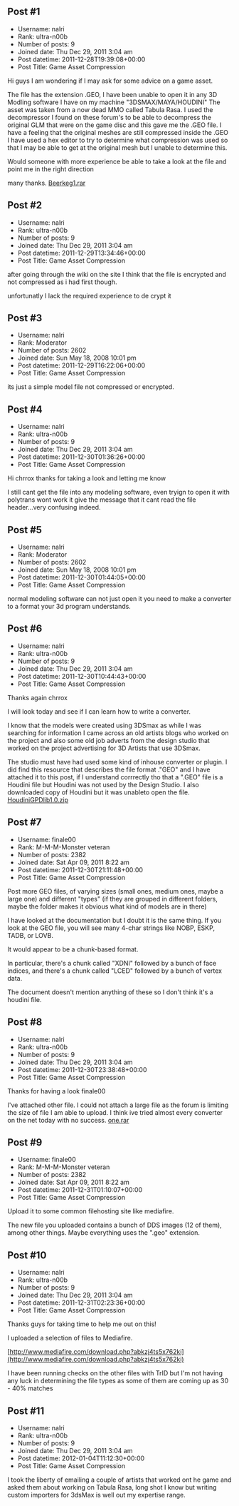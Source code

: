 ## Post #1
- Username: nalri
- Rank: ultra-n00b
- Number of posts: 9
- Joined date: Thu Dec 29, 2011 3:04 am
- Post datetime: 2011-12-28T19:39:08+00:00
- Post Title: Game Asset Compression

Hi guys 
I am wondering if I may ask for some advice on a game asset.

The file has the extension .GEO, I have been unable to open it in any 3D Modling software I have on my machine "3DSMAX/MAYA/HOUDINI" 
The asset was taken from a now dead MMO called Tabula Rasa. I used the decompressor I found on these forum's to be able to decompress the original GLM that were on the game disc and this gave me the .GEO file. I have a feeling that the original meshes are still compressed inside the .GEO I have used a hex editor to try to determine what compression was used so that I may be able to get at the original mesh but I unable to determine this.

Would someone with more experience be able to take a look at the file and point me in the right direction


many thanks.
[Beerkeg1.rar](https://xentaxbackup.github.io/file/4933_Beerkeg1.rar)
## Post #2
- Username: nalri
- Rank: ultra-n00b
- Number of posts: 9
- Joined date: Thu Dec 29, 2011 3:04 am
- Post datetime: 2011-12-29T13:34:46+00:00
- Post Title: Game Asset Compression

after going through the wiki on the site I think that the file is encrypted and not compressed as i had first though.

unfortunatly I lack the required experience to de crypt it
## Post #3
- Username: nalri
- Rank: Moderator
- Number of posts: 2602
- Joined date: Sun May 18, 2008 10:01 pm
- Post datetime: 2011-12-29T16:22:06+00:00
- Post Title: Game Asset Compression

its just a simple model file not compressed or encrypted.
## Post #4
- Username: nalri
- Rank: ultra-n00b
- Number of posts: 9
- Joined date: Thu Dec 29, 2011 3:04 am
- Post datetime: 2011-12-30T01:36:26+00:00
- Post Title: Game Asset Compression

Hi chrrox thanks for taking a look and letting me know

I still cant get the file into any modeling software, even tryign to open it with polytrans wont work it give the message that it cant read the file header...very confusing indeed.
## Post #5
- Username: nalri
- Rank: Moderator
- Number of posts: 2602
- Joined date: Sun May 18, 2008 10:01 pm
- Post datetime: 2011-12-30T01:44:05+00:00
- Post Title: Game Asset Compression

normal modeling software can not just open it you need to make a converter to a format your 3d program understands.
## Post #6
- Username: nalri
- Rank: ultra-n00b
- Number of posts: 9
- Joined date: Thu Dec 29, 2011 3:04 am
- Post datetime: 2011-12-30T10:44:43+00:00
- Post Title: Game Asset Compression

Thanks again  chrrox

I will look today and see if I can learn how to write a converter.

I know that the models were created using 3DSmax as while I was searching for information I came across an old artists blogs who worked on the project and also some old job adverts from the design studio that worked on the project advertising for 3D Artists that use 3DSmax.

The studio must have had used some kind of inhouse converter or plugin. I did find this resource that describes the file format ."GEO" and I have attached it to this post, if I understand corrrectly tho that a ".GEO" file is a Houdini file but Houdini was not used by the Design Studio. I also downloaded copy of Houdini but it was unableto open the file.
[HoudiniGPDlib1.0.zip](https://xentaxbackup.github.io/file/4938_HoudiniGPDlib1.0.zip)
## Post #7
- Username: finale00
- Rank: M-M-M-Monster veteran
- Number of posts: 2382
- Joined date: Sat Apr 09, 2011 8:22 am
- Post datetime: 2011-12-30T21:11:48+00:00
- Post Title: Game Asset Compression

Post more GEO files, of varying sizes (small ones, medium ones, maybe a large one) and different "types" (if they are grouped in different folders, maybe the folder makes it obvious what kind of models are in there)

I have looked at the documentation but I doubt it is the same thing.
If you look at the GEO file, you will see many 4-char strings like NOBP, ESKP, TADB, or LOVB.

It would appear to be a chunk-based format.

In particular, there's a chunk called "XDNI" followed by a bunch of face indices, and there's a chunk called "LCED" followed by a bunch of vertex data.

The document doesn't mention anything of these so I don't think it's a houdini file.
## Post #8
- Username: nalri
- Rank: ultra-n00b
- Number of posts: 9
- Joined date: Thu Dec 29, 2011 3:04 am
- Post datetime: 2011-12-30T23:38:48+00:00
- Post Title: Game Asset Compression

Thanks for having a look finale00 

I've attached other file. I could not attach a large file as the forum is limiting the size of file I am able to upload. I think ive tried almost every converter on the net today with no success.
[one.rar](https://xentaxbackup.github.io/file/4939_one.rar)
## Post #9
- Username: finale00
- Rank: M-M-M-Monster veteran
- Number of posts: 2382
- Joined date: Sat Apr 09, 2011 8:22 am
- Post datetime: 2011-12-31T01:10:07+00:00
- Post Title: Game Asset Compression

Upload it to some common filehosting site like mediafire.

The new file you uploaded contains a bunch of DDS images  (12 of them), among other things.
Maybe everything uses the ".geo" extension.
## Post #10
- Username: nalri
- Rank: ultra-n00b
- Number of posts: 9
- Joined date: Thu Dec 29, 2011 3:04 am
- Post datetime: 2011-12-31T02:23:36+00:00
- Post Title: Game Asset Compression

Thanks guys for taking time to help me out on this!

I uploaded a selection of files to Mediafire.

[http://www.mediafire.com/download.php?abkzj4ts5x762ki](http://www.mediafire.com/download.php?abkzj4ts5x762ki)

I have been running checks on the other files with TrID but I'm not having any luck in determining the file types as some of them are coming up as 30 - 40% matches
## Post #11
- Username: nalri
- Rank: ultra-n00b
- Number of posts: 9
- Joined date: Thu Dec 29, 2011 3:04 am
- Post datetime: 2012-01-04T11:12:30+00:00
- Post Title: Game Asset Compression

I took the liberty of emailing a couple of artists that worked ont he game and asked them about working on Tabula Rasa, long shot I know but writing custom importers for 3dsMax is well out my expertise range.
